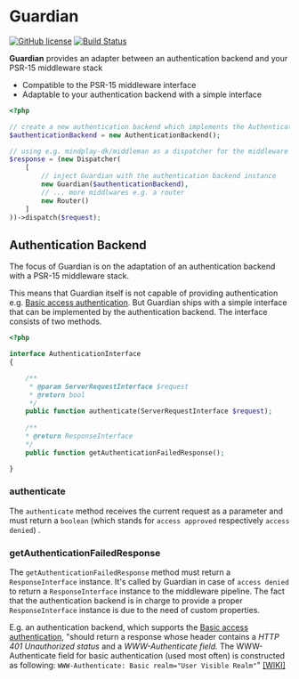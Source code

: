 # Guardian

[![GitHub license](https://img.shields.io/github/license/timtegeler/guardian.svg)]()
[![Build Status](https://travis-ci.org/timtegeler/guardian.svg?branch=master)](https://travis-ci.org/timtegeler/guardian)

**Guardian** provides an adapter between an authentication backend and your PSR-15 middleware stack

- Compatible to the PSR-15 middleware interface 
- Adaptable to your authentication backend with a simple interface

```php
<?php

// create a new authentication backend which implements the AuthenticationInterface
$authenticationBackend = new AuthenticationBackend();

// using e.g. mindplay-dk/middleman as a dispatcher for the middleware stack
$response = (new Dispatcher(
    [   
        // inject Guardian with the authentication backend instance
        new Guardian($authenticationBackend),
        // ... more middlwares e.g. a router
        new Router()
    ]
))->dispatch($request);
```

## Authentication Backend

The focus of Guardian is on the adaptation of an authentication backend with a PSR-15 middleware stack. 

This means that Guardian itself is not capable of providing authentication e.g. [Basic access authentication](https://en.wikipedia.org/wiki/Basic_access_authentication). But Guardian ships with a simple interface that can be implemented by the authentication backend. The interface consists of two methods. 
 
```php
<?php

interface AuthenticationInterface
{

    /**
     * @param ServerRequestInterface $request
     * @return bool
     */
    public function authenticate(ServerRequestInterface $request);
    
    /**
    * @return ResponseInterface
    */
    public function getAuthenticationFailedResponse();

}
```

### authenticate

The `authenticate` method receives the current request as a parameter and must return a `boolean` (which stands for `access approved` respectively `access denied`) . 

### getAuthenticationFailedResponse

The `getAuthenticationFailedResponse` method must return a `ResponseInterface` instance. It's called by Guardian in case of `access denied` to return a `ResponseInterface` instance to the middleware pipeline. The fact that the authentication backend is in charge to provide a proper `ResponseInterface` instance is due to the need of custom properties.

E.g. an authentication backend, which supports the [Basic access authentication](https://en.wikipedia.org/wiki/Basic_access_authentication), "should return a response whose header contains a *HTTP 401 Unauthorized status* and a *WWW-Authenticate field.* The WWW-Authenticate field for basic authentication (used most often) is constructed as following:  `WWW-Authenticate: Basic realm="User Visible Realm"`" [[WIKI]](https://en.wikipedia.org/wiki/Basic_access_authentication#Server_side)

